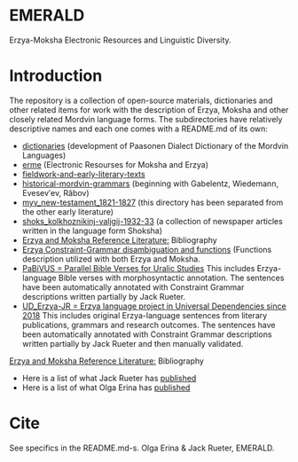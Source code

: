 # EMERALD
Erzya-Moksha Electronic Resources and Linguistic Diversity.

# Introduction
The repository is a collection of open-source materials, dictionaries and other related items for work with
the description of Erzya, Moksha and other closely related Mordvin language forms. The subdirectories have relatively descriptive names and each one comes with a README.md of its own:
* [dictionaries](dictionaries/README.md) (development of Paasonen Dialect Dictionary of the Mordvin Languages)
* [erme](erme/README.md) (Electronic Resourses for Moksha and Erzya)
* [fieldwork-and-early-literary-texts](fieldwork-and-early-literary-texts/README.md)
* [historical-mordvin-grammars](historical-mordvin-grammars/README.md) (beginning with Gabelentz, Wiedemann, Evesevʹev, Râbov)
* [myv_new-testament_1821-1827](myv_new-testament_1821-1827/README.md) (this directory has been separated from the other early literature)
* [shoks_kolkhoznikinj-valjgij-1932-33](shoks_kolkhoznikinj-valjgij-1932-33/README.md) (a collection of newspaper articles written in the language form Shoksha)
* [Erzya and Moksha Reference Literature:](https://multilingualfacilitation.com/docs/erzya-and-moksha-reference-bibliography.html) Bibliography
* [Erzya Constraint-Grammar disambiguation and functions](https://github.com/giellalt/lang-myv/tree/main/src/cg3) (Functions description utilized with both Erzya and Moksha.
* [PaBiVUS = Parallel Bible Verses for Uralic Studies](urn:nbn:fi:lb-2020021121) This includes Erzya-language Bible verses with morphosyntactic annotation. The sentences have been automatically annotated with Constraint Grammar descriptions written partially by Jack Rueter.
* [UD_Erzya-JR = Erzya language project in Universal Dependencies since 2018](https://github.com/UniversalDependencies/UD_Erzya-JR/tree/master) This includes original Erzya-language sentences from literary publications, grammars and research outcomes. The sentences have been automatically annotated with Constraint Grammar descriptions written partially by Jack Rueter and then manually validated.

[Erzya and Moksha Reference Literature:](https://multilingualfacilitation.com/docs/erzya-and-moksha-reference-bibliography.html) Bibliography
* Here is a list of what Jack Rueter has [published](https://multilingualfacilitation.com/docs/jack-rueter-publications.md)
* Here is a list of what Olga Erina has [published](https://multilingualfacilitation.com/docs/olga-erina-publications.md)

# Cite

See specifics in the README.md-s.
Olga Erina & Jack Rueter, EMERALD.


